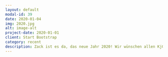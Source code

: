 ```yaml
---
layout: default
modal-id: 39
date: 2020-01-04
img: 2020.jpg
alt: image-alt
project-date: 2020-01-01
client: Start Bootstrap
category: recent
description: Zack ist es da, das neue Jahr 2020! Wir wünschen allen KjGler*innen, Eltern und Besuchern unserer Seite ein frohes neues Jahr. 
---
```

